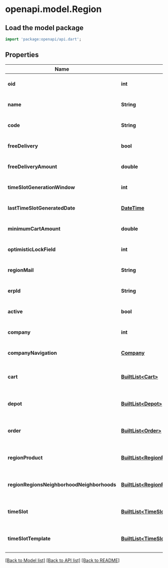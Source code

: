 # openapi.model.Region

## Load the model package
```dart
import 'package:openapi/api.dart';
```

## Properties
Name | Type | Description | Notes
------------ | ------------- | ------------- | -------------
**oid** | **int** |  | [optional] [default to null]
**name** | **String** |  | [optional] [default to null]
**code** | **String** |  | [optional] [default to null]
**freeDelivery** | **bool** |  | [optional] [default to null]
**freeDeliveryAmount** | **double** |  | [optional] [default to null]
**timeSlotGenerationWindow** | **int** |  | [optional] [default to null]
**lastTimeSlotGeneratedDate** | [**DateTime**](DateTime.md) |  | [optional] [default to null]
**minimumCartAmount** | **double** |  | [optional] [default to null]
**optimisticLockField** | **int** |  | [optional] [default to null]
**regionMail** | **String** |  | [optional] [default to null]
**erpId** | **String** |  | [optional] [default to null]
**active** | **bool** |  | [optional] [default to null]
**company** | **int** |  | [optional] [default to null]
**companyNavigation** | [**Company**](Company.md) |  | [optional] [default to null]
**cart** | [**BuiltList&lt;Cart&gt;**](Cart.md) |  | [optional] [default to const []]
**depot** | [**BuiltList&lt;Depot&gt;**](Depot.md) |  | [optional] [default to const []]
**order** | [**BuiltList&lt;Order&gt;**](Order.md) |  | [optional] [default to const []]
**regionProduct** | [**BuiltList&lt;RegionProduct&gt;**](RegionProduct.md) |  | [optional] [default to const []]
**regionRegionsNeighborhoodNeighborhoods** | [**BuiltList&lt;RegionRegionsNeighborhoodNeighborhoods&gt;**](RegionRegionsNeighborhoodNeighborhoods.md) |  | [optional] [default to const []]
**timeSlot** | [**BuiltList&lt;TimeSlot&gt;**](TimeSlot.md) |  | [optional] [default to const []]
**timeSlotTemplate** | [**BuiltList&lt;TimeSlotTemplate&gt;**](TimeSlotTemplate.md) |  | [optional] [default to const []]

[[Back to Model list]](../README.md#documentation-for-models) [[Back to API list]](../README.md#documentation-for-api-endpoints) [[Back to README]](../README.md)


